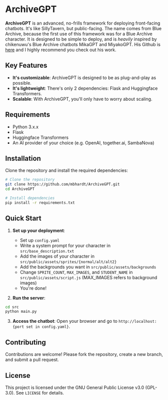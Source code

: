 # ArchiveGPT

**ArchiveGPT** is an advanced, no-frills framework for deploying front-facing chatbots. It's like SillyTavern, but public-facing. The name comes from Blue Archive, because the first use of this framework was for a Blue Archive character. It is designed to be simple to deploy, and is *heavily* inspired by chikenuwu's Blue Archive chatbots MikaGPT and MiyakoGPT. His Github is [here](https://github.com/IsaacSohn) and I highly recommend you check out his work.

## Key Features
- **It's customizable**: ArchiveGPT is designed to be as plug-and-play as possible.
- **It's lightweight**: There's only 2 dependencies: Flask and Huggingface Transformers.
- **Scalable**: With ArchiveGPT, you'll only have to worry about scaling.

## Requirements
- Python 3.x.x
- Flask
- Huggingface Transformers
- An AI provider of your choice (e.g. OpenAI, together.ai, SambaNova)

## Installation
Clone the repository and install the required dependencies:

```bash
# Clone the repository
git clone https://github.com/mbhardt/ArchiveGPT.git
cd ArchiveGPT

# Install dependencies
pip install -r requirements.txt
```

## Quick Start
1. **Set up your deployment**:
   - Set up `config.yaml`
   - Write a system prompt for your character in `src/base_description.txt`
   - Add the images of your character in `src/public/assets/sprites/{normal/alt/alt2}`
   - Add the backgrounds you want in `src/public/assets/backgrounds`
   - Change `SPRITE_COUNT`, `MAX_IMAGES`, and `STUDENT_NAME` in `src/public/assets/script.js` (MAX_IMAGES refers to background images)
   - You're done!


2. **Run the server**:

```bash
cd src
python main.py
```

3. **Access the chatbot**:
   Open your browser and go to `http://localhost:{port set in config.yaml}`.

## Contributing
Contributions are welcome! Please fork the repository, create a new branch, and submit a pull request.

## License
This project is licensed under the GNU General Public License v3.0 (GPL-3.0). See `LICENSE` for details.